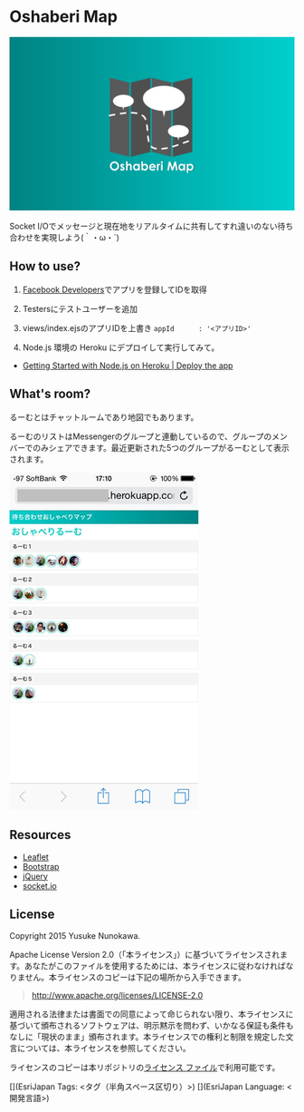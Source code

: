 # Oshaberi Map

[![](readme/top.png)]()

Socket I/Oでメッセージと現在地をリアルタイムに共有してすれ違いのない待ち合わせを実現しよう(｀・ω・´)

## How to use?

1. [Facebook Developers](https://developers.facebook.com/)でアプリを登録してIDを取得

1. Testersにテストユーザーを追加

1. views/index.ejsのアプリIDを上書き `appId      : '<アプリID>'`

1. Node.js 環境の Heroku にデプロイして実行してみて。


* [Getting Started with Node.js on Heroku | Deploy the app](https://devcenter.heroku.com/articles/getting-started-with-nodejs#deploy-the-app)

## What's room?

るーむとはチャットルームであり地図でもあります。

るーむのリストはMessengerのグループと連動しているので、グループのメンバーでのみシェアできます。最近更新された5つのグループがるーむとして表示されます。

[![](readme/rooms-ui.png)]()

## Resources

* [Leaflet](https://developers.arcgis.com/javascript/)
* [Bootstrap](http://getbootstrap.com/)
* [jQuery](https://jquery.com/)
* [socket.io](http://socket.io/)

## License
Copyright 2015 Yusuke Nunokawa.

Apache License Version 2.0（「本ライセンス」）に基づいてライセンスされます。あなたがこのファイルを使用するためには、本ライセンスに従わなければなりません。本ライセンスのコピーは下記の場所から入手できます。

> http://www.apache.org/licenses/LICENSE-2.0

適用される法律または書面での同意によって命じられない限り、本ライセンスに基づいて頒布されるソフトウェアは、明示黙示を問わず、いかなる保証も条件もなしに「現状のまま」頒布されます。本ライセンスでの権利と制限を規定した文言については、本ライセンスを参照してください。

ライセンスのコピーは本リポジトリの[ライセンス ファイル](./LICENSE)で利用可能です。

[](EsriJapan Tags: <タグ（半角スペース区切り）>)
[](EsriJapan Language: <開発言語>)
